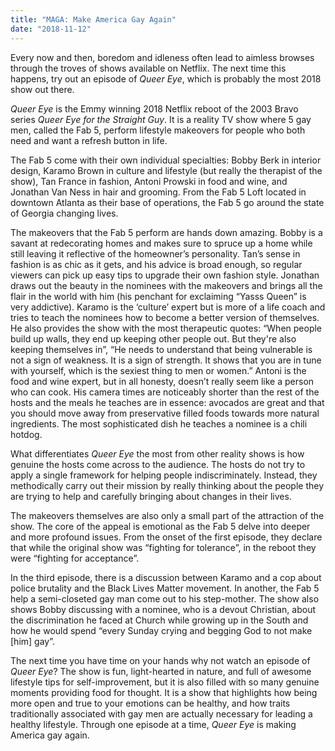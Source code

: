 ```yaml
---
title: "MAGA: Make America Gay Again"
date: "2018-11-12"
---
```


Every now and then, boredom and idleness often lead to aimless browses through the troves of shows available on Netflix. The next time this happens, try out an episode of _Queer Eye_, which is probably the most 2018 show out there.

_Queer Eye_ is the Emmy winning 2018 Netflix reboot of the 2003 Bravo series _Queer Eye for the Straight Guy_. It is a reality TV show where 5 gay men, called the Fab 5, perform lifestyle makeovers for people who both need and want a refresh button in life.

The Fab 5 come with their own individual specialties: Bobby Berk in interior design, Karamo Brown in culture and lifestyle (but really the therapist of the show), Tan France in fashion, Antoni Prowski in food and wine, and Jonathan Van Ness in hair and grooming. From the Fab 5 Loft located in downtown Atlanta as their base of operations, the Fab 5 go around the state of Georgia changing lives.

The makeovers that the Fab 5 perform are hands down amazing. Bobby is a savant at redecorating homes and makes sure to spruce up a home while still leaving it reflective of the homeowner’s personality. Tan’s sense in fashion is as chic as it gets, and his advice is broad enough, so regular viewers can pick up easy tips to upgrade their own fashion style. Jonathan draws out the beauty in the nominees with the makeovers and brings all the flair in the world with him (his penchant for exclaiming “Yasss Queen” is very addictive). Karamo is the ‘culture’ expert but is more of a life coach and tries to teach the nominees how to become a better version of themselves. He also provides the show with the most therapeutic quotes: “When people build up walls, they end up keeping other people out. But they're also keeping themselves in”, “He needs to understand that being vulnerable is not a sign of weakness. It is a sign of strength. It shows that you are in tune with yourself, which is the sexiest thing to men or women.” Antoni is the food and wine expert, but in all honesty, doesn’t really seem like a person who can cook. His camera times are noticeably shorter than the rest of the hosts and the meals he teaches are in essence: avocados are great and that you should move away from preservative filled foods towards more natural ingredients. The most sophisticated dish he teaches a nominee is a chili hotdog.

What differentiates _Queer Eye_ the most from other reality shows is how genuine the hosts come across to the audience. The hosts do not try to apply a single framework for helping people indiscriminately. Instead, they methodically carry out their mission by really thinking about the people they are trying to help and carefully bringing about changes in their lives.

The makeovers themselves are also only a small part of the attraction of the show. The core of the appeal is emotional as the Fab 5 delve into deeper and more profound issues. From the onset of the first episode, they declare that while the original show was “fighting for tolerance”, in the reboot they were “fighting for acceptance”.

In the third episode, there is a discussion between Karamo and a cop about police brutality and the Black Lives Matter movement. In another, the Fab 5 help a semi-closeted gay man come out to his step-mother. The show also shows Bobby discussing with a nominee, who is a devout Christian, about the discrimination he faced at Church while growing up in the South and how he would spend “every Sunday crying and begging God to not make \[him\] gay”.

The next time you have time on your hands why not watch an episode of _Queer Eye_? The show is fun, light-hearted in nature, and full of awesome lifestyle tips for self-improvement, but it is also filled with so many genuine moments providing food for thought. It is a show that highlights how being more open and true to your emotions can be healthy, and how traits traditionally associated with gay men are actually necessary for leading a healthy lifestyle. Through one episode at a time, _Queer Eye_ is making America gay again.
